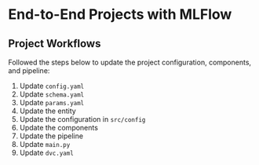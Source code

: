 # End-to-End Projects with MLFlow

## Project Workflows

Followed the steps below to update the project configuration, components, and pipeline:

1. Update `config.yaml`
2. Update `schema.yaml`
3. Update `params.yaml`
4. Update the entity
5. Update the configuration in `src/config`
6. Update the components
7. Update the pipeline
8. Update `main.py`
9. Update `dvc.yaml`
